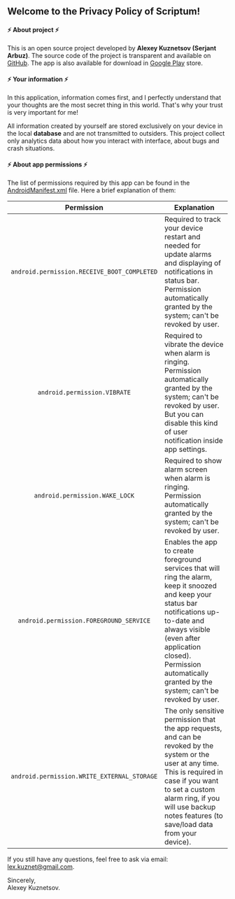 ## Welcome to the Privacy Policy of Scriptum!

#### ⚡ About project ⚡

This is an open source project developed by **Alexey Kuznetsov (Serjant Arbuz)**. The source code of the project 
is transparent and available on [GitHub](https://github.com/SerjantArbuz/Scriptum). The app is also available 
for download in [Google Play](https://play.google.com/store/apps/details?id=sgtmelon.scriptum) store.

#### ⚡ Your information ⚡

In this application, information comes first, and I perfectly understand that your thoughts are the
most secret thing in this world. That's why your trust is very important for me!

All information created by yourself are stored exclusively on your device in the local **database** and are
not transmitted to outsiders. This project collect only analytics data about how you interact with interface, 
about bugs and crash situations.

#### ⚡ About app permissions ⚡

The list of permissions required by this app can be found in
the [AndroidManifest.xml](https://github.com/SerjantArbuz/Scriptum/blob/master/app/src/main/AndroidManifest.xml)
file. Here a brief explanation of them:

| Permission | Explanation |
| :---: | --- |
| `android.permission.RECEIVE_BOOT_COMPLETED` | Required to track your device restart and needed for update alarms and displaying of notifications in status bar. Permission automatically granted by the system; can't be revoked by user. |
| `android.permission.VIBRATE` | Required to vibrate the device when alarm is ringing. Permission automatically granted by the system; can't be revoked by user. But you can disable this kind of user notification inside app settings. |
| `android.permission.WAKE_LOCK` | Required to show alarm screen when alarm is ringing. Permission automatically granted by the system; can't be revoked by user. |
| `android.permission.FOREGROUND_SERVICE` | Enables the app to create foreground services that will ring the alarm, keep it snoozed and keep your status bar notifications up-to-date and always visible (even after application closed). Permission automatically granted by the system; can't be revoked by user. |
| `android.permission.WRITE_EXTERNAL_STORAGE` | The only sensitive permission that the app requests, and can be revoked by the system or the user at any time. This is required in case if you want to set a custom alarm ring, if you will use backup notes features (to save/load data from your device). |

If you still have any questions, feel free to ask via email: lex.kuznet@gmail.com.

Sincerely,\
Alexey Kuznetsov.
